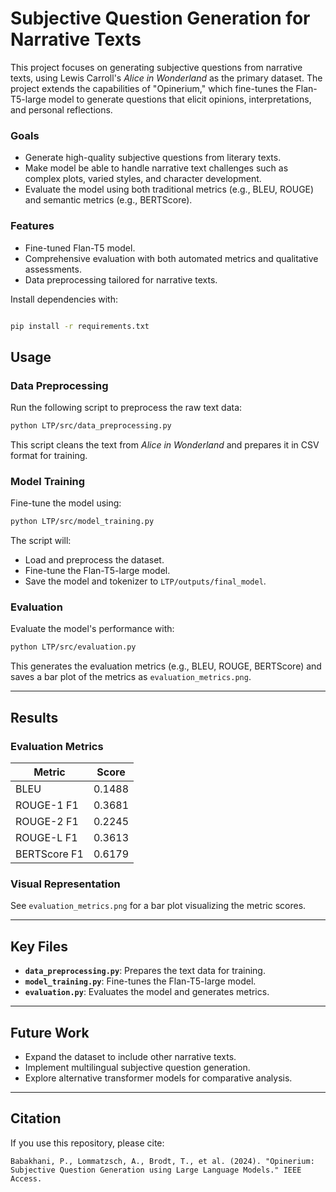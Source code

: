 # Subjective Question Generation for Narrative Texts

This project focuses on generating subjective questions from narrative texts, using Lewis Carroll's *Alice in Wonderland* as the primary dataset. The project extends the capabilities of "Opinerium," which fine-tunes the Flan-T5-large model to generate questions that elicit opinions, interpretations, and personal reflections.

### Goals
- Generate high-quality subjective questions from literary texts.
- Make model be able to handle narrative text challenges such as complex plots, varied styles, and character development.
- Evaluate the model using both traditional metrics (e.g., BLEU, ROUGE) and semantic metrics (e.g., BERTScore).

### Features
- Fine-tuned Flan-T5 model.
- Comprehensive evaluation with both automated metrics and qualitative assessments.
- Data preprocessing tailored for narrative texts.


Install dependencies with:
```bash

pip install -r requirements.txt
```

## Usage

### Data Preprocessing

Run the following script to preprocess the raw text data:

```bash
python LTP/src/data_preprocessing.py
```
This script cleans the text from *Alice in Wonderland* and prepares it in CSV format for training.

### Model Training

Fine-tune the model using:

```bash
python LTP/src/model_training.py
```
The script will:
- Load and preprocess the dataset.
- Fine-tune the Flan-T5-large model.
- Save the model and tokenizer to `LTP/outputs/final_model`.

### Evaluation

Evaluate the model's performance with:

```bash
python LTP/src/evaluation.py
```
This generates the evaluation metrics (e.g., BLEU, ROUGE, BERTScore) and saves a bar plot of the metrics as `evaluation_metrics.png`.

---

## Results

### Evaluation Metrics
| Metric         | Score  |
|----------------|--------|
| BLEU           | 0.1488 |
| ROUGE-1 F1     | 0.3681 |
| ROUGE-2 F1     | 0.2245 |
| ROUGE-L F1     | 0.3613 |
| BERTScore F1   | 0.6179 |

### Visual Representation
See `evaluation_metrics.png` for a bar plot visualizing the metric scores.

---

## Key Files

- **`data_preprocessing.py`**: Prepares the text data for training.
- **`model_training.py`**: Fine-tunes the Flan-T5-large model.
- **`evaluation.py`**: Evaluates the model and generates metrics.

---

## Future Work
- Expand the dataset to include other narrative texts.
- Implement multilingual subjective question generation.
- Explore alternative transformer models for comparative analysis.

---

## Citation
If you use this repository, please cite:

```plaintext
Babakhani, P., Lommatzsch, A., Brodt, T., et al. (2024). "Opinerium: Subjective Question Generation using Large Language Models." IEEE Access.
